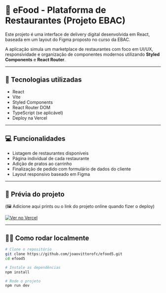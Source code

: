 # 🍔 eFood - Plataforma de Restaurantes (Projeto EBAC)

Este projeto é uma interface de delivery digital desenvolvida em React, baseada em um layout do Figma proposto no curso da EBAC.

A aplicação simula um marketplace de restaurantes com foco em UI/UX, responsividade e organização de componentes modernos utilizando **Styled Components** e **React Router**.

---

## 🚀 Tecnologias utilizadas

- React
- Vite
- Styled Components
- React Router DOM
- TypeScript (se aplicável)
- Deploy na Vercel

---

## 💻 Funcionalidades

- Listagem de restaurantes disponíveis
- Página individual de cada restaurante
- Adição de pratos ao carrinho
- Finalização de pedido com formulário de dados do cliente
- Layout responsivo baseado em Figma

---

## 📸 Prévia do projeto

(🖼️ Adicione aqui prints ou o link do projeto online quando fizer o deploy)

[![Ver no Vercel](https://img.shields.io/badge/🔗%20Ver%20deploy%20no%20Vercel-000?style=for-the-badge&logo=vercel)](https://SEU-LINK.vercel.app)

---

## 🧑‍💻 Como rodar localmente

```bash
# Clone o repositório
git clone https://github.com/joaovittorofc/efood5.git
cd efood5

# Instale as dependências
npm install

# Rode o projeto
npm run dev
